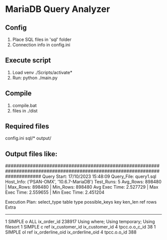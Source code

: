 # MariaDB Query Analyzer

## Config
1. Place SQL files in 'sql' folder
2. Connection info in config.ini

## Execute script
1. Load venv ./Scripts/activate*
2. Run: python ./main.py

## Compile
1. compile.bat
2. files in ./dist

## Required files
config.ini
sql/*
output/


## Output files like:

#############################################################################################################################
Query Start: 17/10/2023 15:48:09
Query_File: query1.sql
Host_Info: ('PSAN-OMX', '10.6.7-MariaDB')
Test_Runs: 5
Avg_Rows: 898480 | Max_Rows: 898480 | Min_Rows: 898480
Avg Exec Time: 2.527729 | Max Exec Time: 2.559655 | Min Exec Time: 2.451204

Execution Plan:
    select_type    table    type    possible_keys     key                 ken_len  ref              rows  Extra
--  -------------  -------  ------  ----------------  ----------------  ---------  -------------  ------  --------------------------------------------
 1  SIMPLE         o        ALL     ix_order_id                                                   238917  Using where; Using temporary; Using filesort
 1  SIMPLE         c        ref     ix_customer_id    ix_customer_id            4  tpcc.o.o_c_id      38
 1  SIMPLE         ol       ref     ix_orderline_oid  ix_orderline_oid          4  tpcc.o.o_id       388